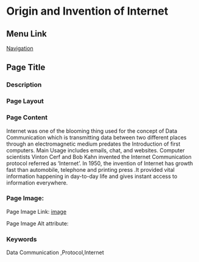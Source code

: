 # Origin and Invention of Internet

## Menu Link

[Navigation](/sections/navcontents.md)


## Page Title


### Description


### Page Layout


### Page Content
Internet was one of the blooming thing used for the concept of Data Communication which is transmitting data between two different places through an electromagnetic medium predates the Introduction of first computers. Main Usage includes emails, chat, and websites. Computer scientists Vinton Cerf and Bob Kahn invented the Internet Communication protocol referred as ‘Internet’.
In 1950, the invention of Internet has growth fast than automobile, telephone and printing press .It provided vital information happening in day-to-day life and gives instant access to information everywhere.



### Page Image:

Page Image Link: [image](https://i.ytimg.com/vi/Dxcc6ycZ73M/maxresdefault.jpg)

Page Image Alt attribute: 


### Keywords
Data Communication ,Protocol,Internet
